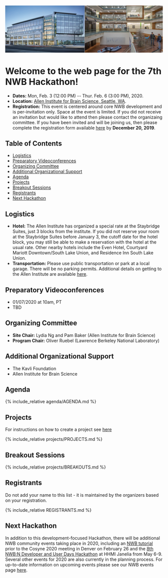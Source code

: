 <a href="http://www.alleninstitute.org/"><img alt="Allen Institute for Brain Science" src="AllenInstitute.png"></a>

# Welcome to the web page for the 7th NWB Hackathon!


- **Dates:** Mon, Feb. 3 (12:00 PM) -- Thur. Feb. 6 (3:00 PM), 2020.
- **Location:** [Allen Institute for Brain Science, Seattle, WA](https://www.google.com/maps/place/Allen+Institute/@47.6251853,-122.3412859,17z/data=!3m1!4b1!4m5!3m4!1s0x5490150705cb5703:0x499c58d72a7bcf9!8m2!3d47.6251817!4d-122.3390919).
- **Registration:** This event is centered around core NWB development and is per-invitation only. Space at the event is limited. If you did not receive an invitation but would like to attend then please contact the organizaing committee. If you have been invited and will be joining us, then please complete the registration form available [here](https://nam12.safelinks.protection.outlook.com/?url=https%3A%2F%2Fforms.gle%2FNy5jYhwoQffKUjtQ9&data=02%7C01%7C%7Cde03e0e83ddb43e7492b08d77774816a%7C32669cd6737f4b398bddd6951120d3fc%7C0%7C0%7C637109214572629580&sdata=8O73uCbojxRsvVb7%2BWZKPySQojM9CMMVxip056391Go%3D&reserved=0)  by **December 20, 2019**.

## Table of Contents

  * [Logistics](#logistics)
  * [Preparatory Videoconferences](#preparatory-videoconferences)
  * [Organizing Committee](#organizing-committee)
  * [Additional Organizational Support](#additional-organizational-support)
  * [Agenda](#agenda)
  * [Projects](#projects)
  * [Breakout Sessions](#breakout-sessions)
  * [Registrants](#registrants)
  * [Next Hackathon](#next-hackathon)


## Logistics

- **Hotel:** The Allen Institute has organized a special rate at the Staybridge Suites, just 3 blocks from the institute. If you did not reserve your room at the Staybridge Suites before January 3, the cutoff date for the hotel block, you may still be able to make a reservation with the hotel at the usual rate. Other nearby hotels include the Even Hotel, Courtyard Mariott Downtown/South Lake Union, and Residence Inn South Lake Union.
- **Transportation:** Please use public transportation or park at a local garage. There will be no parking permits. Additional details on getting to the Allen Institute are available [here](https://alleninstitute.org/events-training/getting-allen-institute/).

## Preparatory Videoconferences

- 01/07/2020 at 10am, PT
- TBD

## Organizing Committee

- **Site Chair:** Lydia Ng and Pam Baker (Allen Institute for Brain Science)
- **Program Chair:** Oliver Ruebel (Lawrence Berkeley National Laboratory)

## Additional Organizational Support
- The Kavli Foundation
- Allen Institute for Brain Science

## Agenda

<!-- ORGANIZERS: please edit AGENDA.md -->

{% include_relative agenda/AGENDA.md %}

## Projects

For instructions on how to create a project see [here](projects/README.md)

{% include_relative projects/PROJECTS.md %}


## Breakout Sessions

{% include_relative projects/BREAKOUTS.md %}

## Registrants

Do not add your name to this list - it is maintained by the organizers based on your registration.

<!-- ORGANIZERS: please edit REGISTRANTS.md -->

{% include_relative REGISTRANTS.md %}


## Next Hackathon

In addition to this development-focused Hackathon, there will be additional NWB community events taking place in 2020, including an [NWB tutorial](http://www.cosyne.org/c/index.php?title=Tutorial_2020) prior to the Cosyne 2020 meeting in Denver on February 26 and the [8th NWB:N Developer and User Days Hackathon](https://neurodatawithoutborders.github.io/nwb_hackathons/HCK08_2020_Janelia/) at HHMI Janelia from May 6-9. Several other events for 2020 are also currently in the planning process. For up-to-date information on upcoming events please see our NWB events page [here](https://www.nwb.org/nwb-events/).


